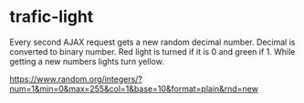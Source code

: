 # trafic-light

Every second AJAX request gets a new random decimal number. Decimal is converted to binary number. Red light is turned if it is 0 and green if 1. While getting a new numbers lights turn yellow.

https://www.random.org/integers/?num=1&min=0&max=255&col=1&base=10&format=plain&rnd=new
